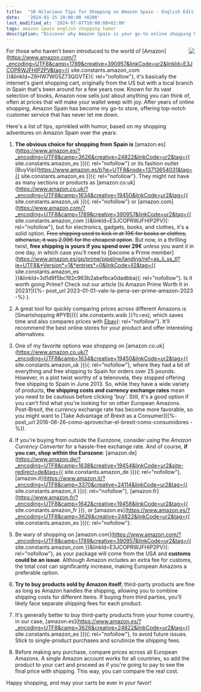 ```yaml
---
title:  "10 Hilarious Tips for Shopping on Amazon Spain - English Edition"
date:   '2024-01-15 10:00:00 +0200'
last_modified_at: '2024-07-07T10:00:00+02:00'
tags: amazon spain english shopping humor
description: "Discover why Amazon Spain is your go-to online shopping hub. Get tips on navigating Amazon Spain with a twist of humor and save time while you're at it."
---
```

<a rel="nofollow" href='https://www.amazon.es/?_encoding=UTF8&tag={{ site.constants.amazon_es }}&linkCode=ur2&camp=3626&creative=24822'><img style="float: right;" src="https://3.bp.blogspot.com/-y7vepNFwf4I/UQF29es4s1I/AAAAAAAAAO4/Ri2PlmOohMA/s200/Amazon-logo%5B1%5D.jpg"></a>

For those who haven't been introduced to the world of [Amazon](https://www.amazon.com/?_encoding=UTF8&camp=1789&creative=390957&linkCode=ur2&linkId=E3JCOPRWJFHIP2PV&tag={{ site.constants.amazon_com }}&linkId=Z6HW7WG5Z73QGVTE){: rel="nofollow"}, it's basically the internet's giant shopping cart, originally from the US but with a local branch in Spain that's been around for a few years now. Known for its vast selection of books, Amazon now sells just about anything you can think of, often at prices that will make your wallet weep with joy. After years of online shopping, Amazon Spain has become my go-to store, offering top-notch customer service that has never let me down.

Here's a list of tips, sprinkled with humor, based on my shopping adventures on Amazon Spain over the years:

1. **The obvious choice for shopping from Spain is** [amazon.es](https://www.amazon.es/?_encoding=UTF8&camp=3626&creative=24822&linkCode=ur2&tag={{ site.constants.amazon_es }}){: rel="nofollow"} or its fashion outlet [BuyVip](https://www.amazon.es/b?ie=UTF8&node=13713654031&tag={{ site.constants.amazon_es }}){: rel="nofollow"}. They might not have as many sections or products as [amazon.co.uk](https://www.amazon.co.uk/?_encoding=UTF8&camp=1634&creative=19450&linkCode=ur2&tag={{ site.constants.amazon_uk }}){: rel="nofollow"} or [amazon.com](https://www.amazon.com/?_encoding=UTF8&camp=1789&creative=390957&linkCode=ur2&tag={{ site.constants.amazon_com }}&linkId=E3JCOPRWJFHIP2PV){: rel="nofollow"}, but for electronics, gadgets, books, and clothes, it's a solid option. ~~Free shipping used to kick in at 19€ for books or clothes, otherwise, it was 2.99€ for the cheapest option~~. But now, in a thrilling twist, **free shipping is yours if you spend over 29€** unless you want it in one day, in which case you'll need to [become a Prime member](https://www.amazon.es/gp/prime/pipeline/landing/ref=as_li_ss_tl?ie=UTF8&*Version*=1&*entries*=0&linkCode=ll2&tag={{ site.constants.amazon_es }}&linkId=3d1d9f5bc192c963b2abefbca0dadbba){: rel="nofollow"}. Is it worth going Prime? Check out our article [Is Amazon Prime Worth It in 2023?]({%- post_url 2023-01-01-vale-la-pena-ser-prime-amazon-2023 -%} ).

2. A great tool for quickly comparing prices across different Amazons is [Smartshopping #PYB]({{ site.constants.wsib }}?c=es), which saves time and also compares prices with [Ebay](https://rover.ebay.com/rover/1/1185-53479-19255-0/1?icep_ff3=1&pub=5575077854&toolid=10001&campid=5337456056&customid=&ipn=psmain&icep_vectorid=229501&kwid=902099&mtid=824&kw=lg){: rel="nofollow"}. It'll recommend the best online stores for your product and offer interesting alternatives.

3. One of my favorite options was shopping on [amazon.co.uk](https://www.amazon.co.uk/?_encoding=UTF8&camp=1634&creative=19450&linkCode=ur2&tag={{ site.constants.amazon_uk }}){: rel="nofollow"}, where they had a bit of everything and free shipping to Spain for orders over 25 pounds. However, in a plot twist worthy of a telenovela, they stopped offering free shipping to Spain in June 2013. So, while they have a wide variety of products, **the shipping costs and currency exchange rates** mean you need to be cautious before clicking 'buy'. Still, it's a good option if you can't find what you're looking for on other European Amazons. Post-Brexit, the currency exchange rate has become more favorable, so you might want to [Take Advantage of Brexit as a Consumer]({%- post_url 2016-06-26-como-aprovechar-el-brexit-como-consumidores -%}).

4. If you're buying from outside the Eurozone, consider using the *Amazon Currency Converter* for a hassle-free exchange rate. And of course, **if you can, shop within the Eurozone**: [amazon.de](https://www.amazon.de/?_encoding=UTF8&camp=1638&creative=19454&linkCode=ur2&site-redirect=de&tag={{ site.constants.amazon_de }}){: rel="nofollow"}, [amazon.it](https://www.amazon.it/?_encoding=UTF8&camp=3370&creative=24114&linkCode=ur2&tag={{ site.constants.amazon_it }}){: rel="nofollow"}, [amazon.fr](https://www.amazon.fr/?_encoding=UTF8&camp=1642&creative=19458&linkCode=ur2&tag={{ site.constants.amazon_fr }}), or [amazon.es](https://www.amazon.es/?_encoding=UTF8&camp=3626&creative=24822&linkCode=ur2&tag={{ site.constants.amazon_es }}){: rel="nofollow"}.

5. Be wary of shopping on [amazon.com](https://www.amazon.com/?_encoding=UTF8&camp=1789&creative=390957&linkCode=ur2&tag={{ site.constants.amazon_com }}&linkId=E3JCOPRWJFHIP2PV){: rel="nofollow"}, as your package will come from the USA and **customs could be an issue**. Although Amazon includes an extra fee for customs, the total cost can significantly increase, making European Amazons a preferable option.

6. **Try to buy products sold by Amazon itself**; third-party products are fine as long as Amazon handles the shipping, allowing you to combine shipping costs for different items. If buying from third parties, you'll likely face separate shipping fees for each product.

7. It's generally better to buy third-party products from your home country, in our case, [amazon.es](https://www.amazon.es/?_encoding=UTF8&camp=3626&creative=24822&linkCode=ur2&tag={{ site.constants.amazon_es }}){: rel="nofollow"}, to avoid future issues. Stick to single-product purchases and scrutinize the shipping fees.

8. Before making any purchase, compare prices across all European Amazons. A single Amazon account works for all countries, so add the product to your cart and proceed as if you're going to pay to see the final price with shipping. This way, you can compare the real cost.

Happy shopping, and may your carts be ever in your favor!
